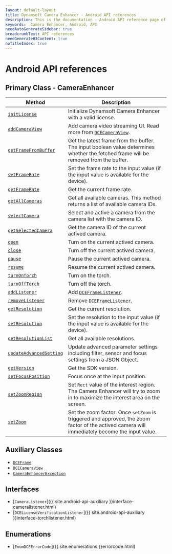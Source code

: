 ```yaml
---
layout: default-layout
title: Dynamsoft Camera Enhancer - Android API references
description: This is the documentation - Android API reference page of Dynamsoft Camera Enhancer.
keywords:  Camera Enhancer, Android, API
needAutoGenerateSidebar: true
breadcrumbText: API references
needGenerateH3Content: true
noTitleIndex: true
---
```


# Android API references

## Primary Class - CameraEnhancer

| Method | Description |
| ------ | ----------- |
| [`initLicense`]({{site.android-api}}initialization.html#initlicense) | Initialize Dynamsoft Camera Enhancer with a valid license. |
| [`addCameraView`]({{site.android-api}}.html#) | Add camera video streaming UI. Read more from [`DCECameraView`](). |
| [`getFrameFromBuffer`]({{site.android-api}}preprocess.html#getframefrombuffer) | Get the latest frame from the buffer. The input boolean value determines whether the fetched frame will be removed from the buffer. |
| [`setFrameRate`]({{site.android-api}}preprocess.html#setframerate) | Set the frame rate to the input value (if the input value is available for the device). |
| [`getFrameRate`]({{site.android-api}}preprocess.html#getframerate) | Get the current frame rate. |
| [`getAllCameras`]({{site.android-api}}camera.html#getallcameras) | Get all available cameras. This method returns a list of available camera IDs. |
| [`selectCamera`]({{site.android-api}}camera.html#selectcamera) | Select and active a camera from the camera list with the camera ID. |
| [`getSelectedCamera`]({{site.android-api}}camera.html#getselectedcamera) | Get the camera ID of the current actived camera. |
| [`open`]({{site.android-api}}camera.html#open) | Turn on the current actived camera. |
| [`close`]({{site.android-api}}camera.html#close) | Turn off the current actived camera. |
| [`pause`]({{site.android-api}}camera.html#pause) | Pause the current actived  camera. |
| [`resume`]({{site.android-api}}camera.html#resume) | Resume the current actived camera. |
| [`turnOnTorch`]({{site.android-api}}camera.html#turnontorch) | Turn on the torch. |
| [`turnOffTorch`]({{site.android-api}}camera.html#turnofftorch) | Turn off the torch. |
| [`addListener`]({{site.android-api}}camera.html#addlistener) | Add [`DCEFrameListener`](). |
| [`removeListener`]({{site.android-api}}camera.html#removelistener) | Remove [`DCEFrameListener`](). |
| [`getResolution`]({{site.android-api}}camera.html#getresolution) | Get the current resolution. |
| [`setResolution`]({{site.android-api}}camera.html#setresolution) | Set the resolution to the input value (if the input value is available for the device). |
| [`getResolutionList`]({{site.android-api}}camera.html#getresolutionlist) | Get all available resolutions. |
| [`updateAdvancedSetting`]({{site.android-api}}camera.html#updateadvancedsetting) | Update advanced parameter settings including filter, sensor and focus settings from a JSON Object. |
| [`getVersion`]({{site.android-api}}camera.html#getversion) | Get the SDK version. |
| [`setFocusPosition`]({{site.android-api}}zoom-focus.html#setfocusposition) | Focus once at the input position. |
| [`setZoomRegion`]({{site.android-api}}.html#) | Set `Rect` value of the interest region. The Camera Enhancer will try to zoom in to maximize the interest area on the screen. |
| [`setZoom`]({{site.android-api}}.html#) | Set the zoom factor. Once `setZoom` is triggered and approved, the zoom factor of the actived camera will immediately become the input value. |

## Auxiliary Classes

- [`DCEFrame`]({{site.android-api-auxiliary}}dceframe.html)
- [`DCECameraView`]({{site.android-api-auxiliary}}cameraview.html)
- [`CameraEnhancerException`]({{site.android-api-auxiliary}}camera-enhancer-exception.html)

## Interfaces

- [`CameraListener`]({{ site.android-api-auxiliary }}interface-cameralistener.html)
- [`DCELicenseVerificationListener`]({{ site.android-api-auxiliary }}interface-torchlistener.html)

## Enumerations

- [`EnumDCEErrorCode`]({{ site.enumerations }}errorcode.html)
